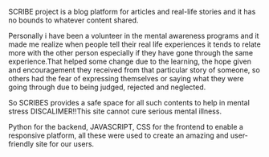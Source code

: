 
SCRIBE project is a blog platform for
articles and real-life stories
and it has no bounds to
whatever content shared.

Personally i have been a volunteer in
the mental 
awareness programs and it made me 
realize when people tell their real 
life experiences it tends to relate
more with the other person especially
if they have gone through the same 
experience.That helped some change
due to the learning, the hope given
and encouragement they received from
that particular story of someone, 
so others had the fear of expressing
themselves or saying what they were 
going through due to being judged, 
rejected and neglected.

So SCRIBES provides a safe space for all such
contents to help in mental stress
DISCALIMER!!This site cannot cure 
serious mental
illness.

Python for the backend, JAVASCRIPT, CSS for the frontend to enable a responsive platform, all these were used to create an amazing and user-friendly site for our users.
